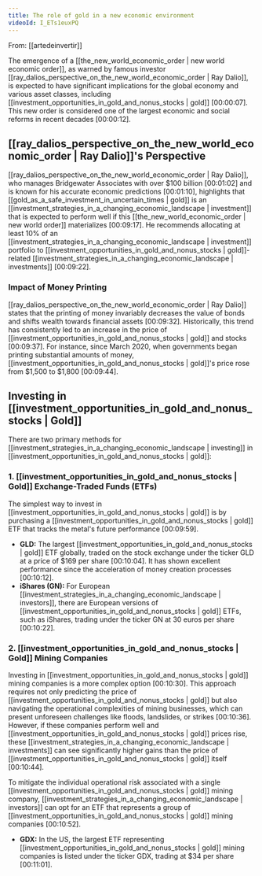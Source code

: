 ```yaml
---
title: The role of gold in a new economic environment
videoId: I_ETs1euxPQ
---
```


From: [[artedeinvertir]] <br/> 

The emergence of a [[the_new_world_economic_order | new world economic order]], as warned by famous investor [[ray_dalios_perspective_on_the_new_world_economic_order | Ray Dalio]], is expected to have significant implications for the global economy and various asset classes, including [[investment_opportunities_in_gold_and_nonus_stocks | gold]] <a class="yt-timestamp" data-t="00:00:07">[00:00:07]</a>. This new order is considered one of the largest economic and social reforms in recent decades <a class="yt-timestamp" data-t="00:00:12">[00:00:12]</a>.

## [[ray_dalios_perspective_on_the_new_world_economic_order | Ray Dalio]]'s Perspective

[[ray_dalios_perspective_on_the_new_world_economic_order | Ray Dalio]], who manages Bridgewater Associates with over $100 billion <a class="yt-timestamp" data-t="00:01:02">[00:01:02]</a> and is known for his accurate economic predictions <a class="yt-timestamp" data-t="00:01:10">[00:01:10]</a>, highlights that [[gold_as_a_safe_investment_in_uncertain_times | gold]] is an [[investment_strategies_in_a_changing_economic_landscape | investment]] that is expected to perform well if this [[the_new_world_economic_order | new world order]] materializes <a class="yt-timestamp" data-t="00:09:17">[00:09:17]</a>. He recommends allocating at least 10% of an [[investment_strategies_in_a_changing_economic_landscape | investment]] portfolio to [[investment_opportunities_in_gold_and_nonus_stocks | gold]]-related [[investment_strategies_in_a_changing_economic_landscape | investments]] <a class="yt-timestamp" data-t="00:09:22">[00:09:22]</a>.

### Impact of Money Printing
[[ray_dalios_perspective_on_the_new_world_economic_order | Ray Dalio]] states that the printing of money invariably decreases the value of bonds and shifts wealth towards financial assets <a class="yt-timestamp" data-t="00:09:32">[00:09:32]</a>. Historically, this trend has consistently led to an increase in the price of [[investment_opportunities_in_gold_and_nonus_stocks | gold]] and stocks <a class="yt-timestamp" data-t="00:09:37">[00:09:37]</a>. For instance, since March 2020, when governments began printing substantial amounts of money, [[investment_opportunities_in_gold_and_nonus_stocks | gold]]'s price rose from $1,500 to $1,800 <a class="yt-timestamp" data-t="00:09:44">[00:09:44]</a>.

## Investing in [[investment_opportunities_in_gold_and_nonus_stocks | Gold]]

There are two primary methods for [[investment_strategies_in_a_changing_economic_landscape | investing]] in [[investment_opportunities_in_gold_and_nonus_stocks | gold]]:

### 1. [[investment_opportunities_in_gold_and_nonus_stocks | Gold]] Exchange-Traded Funds (ETFs)
The simplest way to invest in [[investment_opportunities_in_gold_and_nonus_stocks | gold]] is by purchasing a [[investment_opportunities_in_gold_and_nonus_stocks | gold]] ETF that tracks the metal's future performance <a class="yt-timestamp" data-t="00:09:59">[00:09:59]</a>.
*   **GLD:** The largest [[investment_opportunities_in_gold_and_nonus_stocks | gold]] ETF globally, traded on the stock exchange under the ticker GLD at a price of $169 per share <a class="yt-timestamp" data-t="00:10:04">[00:10:04]</a>. It has shown excellent performance since the acceleration of money creation processes <a class="yt-timestamp" data-t="00:10:12">[00:10:12]</a>.
*   **iShares (GN):** For European [[investment_strategies_in_a_changing_economic_landscape | investors]], there are European versions of [[investment_opportunities_in_gold_and_nonus_stocks | gold]] ETFs, such as iShares, trading under the ticker GN at 30 euros per share <a class="yt-timestamp" data-t="00:10:22">[00:10:22]</a>.

### 2. [[investment_opportunities_in_gold_and_nonus_stocks | Gold]] Mining Companies
Investing in [[investment_opportunities_in_gold_and_nonus_stocks | gold]] mining companies is a more complex option <a class="yt-timestamp" data-t="00:10:30">[00:10:30]</a>. This approach requires not only predicting the price of [[investment_opportunities_in_gold_and_nonus_stocks | gold]] but also navigating the operational complexities of mining businesses, which can present unforeseen challenges like floods, landslides, or strikes <a class="yt-timestamp" data-t="00:10:36">[00:10:36]</a>. However, if these companies perform well and [[investment_opportunities_in_gold_and_nonus_stocks | gold]] prices rise, these [[investment_strategies_in_a_changing_economic_landscape | investments]] can see significantly higher gains than the price of [[investment_opportunities_in_gold_and_nonus_stocks | gold]] itself <a class="yt-timestamp" data-t="00:10:44">[00:10:44]</a>.

To mitigate the individual operational risk associated with a single [[investment_opportunities_in_gold_and_nonus_stocks | gold]] mining company, [[investment_strategies_in_a_changing_economic_landscape | investors]] can opt for an ETF that represents a group of [[investment_opportunities_in_gold_and_nonus_stocks | gold]] mining companies <a class="yt-timestamp" data-t="00:10:52">[00:10:52]</a>.
*   **GDX:** In the US, the largest ETF representing [[investment_opportunities_in_gold_and_nonus_stocks | gold]] mining companies is listed under the ticker GDX, trading at $34 per share <a class="yt-timestamp" data-t="00:11:01">[00:11:01]</a>.